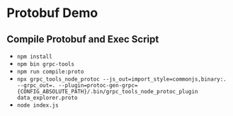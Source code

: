 # Protobuf Demo

## Compile Protobuf and Exec Script

- `npm install`
- `npm bin grpc-tools`
- `npm run compile:proto`
- `npx grpc_tools_node_protoc --js_out=import_style=commonjs,binary:. --grpc_out=. --plugin=protoc-gen-grpc={CONFIG_ABSOLUTE_PATH}/.bin/grpc_tools_node_protoc_plugin data_explorer.proto`
- `node index.js`
